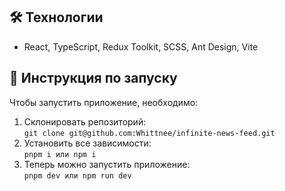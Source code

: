## 🛠️ Технологии 

- React, TypeScript, Redux Toolkit, SCSS, Ant Design, Vite 

## 🚀 Инструкция по запуску

Чтобы запустить приложение, необходимо:
1. Склонировать репозиторий:  
```git clone git@github.com:Whittnee/infinite-news-feed.git```
2. Установить все зависимости:  
```pnpm i или npm i```
3. Теперь можно запустить приложение:  
```pnpm dev или npm run dev```
